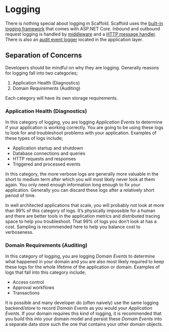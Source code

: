 # Logging

There is nothing special about logging in Scaffold. Scaffold uses the [built-in logging framework](https://docs.microsoft.com/aspnet/core/fundamentals/logging) that comes with ASP.NET Core. Inbound and outbound request logging is handled by [middleware](../Sources/Scaffold.WebApi/Middleware/RequestLoggingMiddleware.cs) and a [HTTP message handler](../Sources/Scaffold.WebApi/HttpMessageHandlers/RequestLoggingHttpMessageHandler.cs). There is also an [audit event logger](../Sources/Scaffold.Application/Components/Audit/AuditLogger.cs) located in the application layer.

## Separation of Concerns

Developers should be mindful on why they are logging. Generally reasons for logging fall into two categories;

1. Application Health (Diagnostics)
2. Domain Requirements (Auditing)

Each category will have its own storage requirements.

### Application Health (Diagnostics)

In this category of logging, you are logging _Application Events_ to determine if your application is working correctly. You are going to be using these logs to look for and troubleshoot problems with your application. Examples of these types of logs include;

- Application startup and shutdown
- Database connections and queries
- HTTP requests and responses
- Triggered and processed events

In this category, the more verbose logs are generally more valuable in the short to medium term after which you will most likely never look at them again. You only need enough information long enough to fix your application. Generally you can discard these logs after a relatively short period of time.

In well architected applications that scale, you will probably not look at more than 99% of this category of logs. It’s physically impossible for a human and there are better tools in the application metrics and distributed tracing space to help you troubleshoot. That 99% of logs you don’t look at has a cost. Sampling is recommended here to help you balance cost to verboseness.

### Domain Requirements (Auditing)

In this category of logging, you are logging _Domain Events_ to determine what happened in your domain and you are also most likely required to keep these logs for the whole lifetime of the application or domain. Examples of logs that fall into this category include;

- Access control
- Approval workflows
- Transactions

It is possible and many developer do (often naively) use the same logging backend/store to record _Domain Events_ as you would your _Application Events_. If your domain requires this kind of logging, it is recommended that you build this into your domain model and persist these _Domain Events_ into a separate data store such the one that contains your other domain objects.
